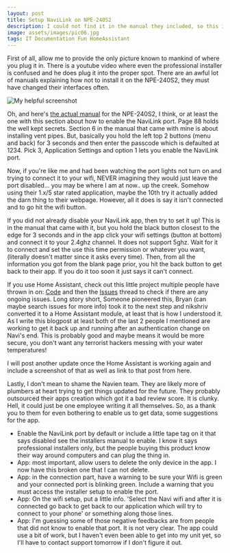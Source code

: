 ```yaml
---
layout: post
title: Setup NaviLink on NPE-240S2
description: I could not find it in the manual they included, so this is what I found online.
image: assets/images/pic06.jpg
tags: IT Documentation Fun HomeAssistant
---
```


First of all, allow me to provide the only picture known to mankind of where you plug it in. There is a youtube video where even the professional installer is confused and he does plug it into the proper spot. There are an awful lot of manuals explaining how not to install it on the NPE-240S2, they must have changed their interfaces often.

![My helpful screenshot](/assets/images/navi.png)

Oh, and here's [the actual manual](/assets/pdf/NPE-2_Installation_Manual_EN_210216.pdf) for the NPE-240S2, I think, or at least the one with this section about how to enable the NaviLink port. Page 88 holds the well kept secrets. Section 6 in the manual that came with mine is about installing vent pipes. But, basically you hold the left top 2 buttons (menu and back) for 3 seconds and then enter the passcode which is defaulted at 1234. Pick 3, Application Settings and option 1 lets you enable the NaviLink port.

Now, if you're like me and had been watching the port lights not turn on and trying to connect it to your wifi, NEVER imagining they would just leave the port disabled... you may be where I am at now.. up the creek. Somehow using their 1.x/5 star rated application, maybe the 10th try it actually added the darn thing to their webpage. However, all it does is say it isn't connected and to go hit the wifi button.

If you did not already disable your NaviLink app, then try to set it up! This is in the manual that came with it, but you hold the black button closest to the edge for 3 seconds and in the app click your wifi settings (button at bottom) and connect it to your 2.4ghz channel. It does not support 5ghz. Wait for it to connect and set the use this time permission or whatever you want, (literally doesn't matter since it asks every time). Then, from all the information you got from the blank page prior, you hit the back button to get back to their app. If you do it too soon it just says it can't connect.

If you use Home Assistant, check out this little project multiple people have thrown in on: [Code](https://github.com/nikshriv/hass_navien_water_heater) and then the [Issues](https://github.com/nikshriv/hass_navien_water_heater/issues) thread to check if there are any ongoing issues. Long story short, Someone pioneered this, Bryan (can maybe search issues for more info) took it to the next step and nikshriv converted it to a Home Assistant module, at least that is how I understood it. As I write this blogpost at least both of the last 2 people I mentioned are working to get it back up and running after an authentication change on Navi's end. This is probably good and maybe means it would be more secure, you don't want any terrorist hackers messing with your water temperatures!

I will post another update once the Home Assistant is working again and include a screenshot of that as well as link to that post from here.

Lastly, I don't mean to shame the Navien team. They are likely more of plumbers at heart trying to get things updated for the future. They probably outsourced their apps creation which got it a bad review score. It is clunky. Hell, it could just be one employee writing it all themselves. So, as a thank you to them for even bothering to enable us to get data, some suggestions for the app.

* Enable the NaviLink port by default or include a little tape tag on it that says disabled see the installers manual to enable. I know it says professional installers only, but the people buying this product know their way around computers and can plug the thing in.
* App: most important, allow users to delete the only device in the app. I now have this broken one that I can not delete.
* App: in the connection part, have a warning to be sure your Wifi is green and your connected port is blinking green. Include a warning that you must access the installer setup to enable the port.
* App: On the wifi setup, put a little info. 'Select the Navi wifi and after it is connected go back to get back to our application which will try to connect to your phone' or something along those lines.
* App: I'm guessing some of those negative feedbacks are from people that did not know to enable that port. It is not very clear. The app could use a bit of work, but I haven't even been able to get into my unit yet, so I'll have to contact support tomorrow if I don't figure it out.